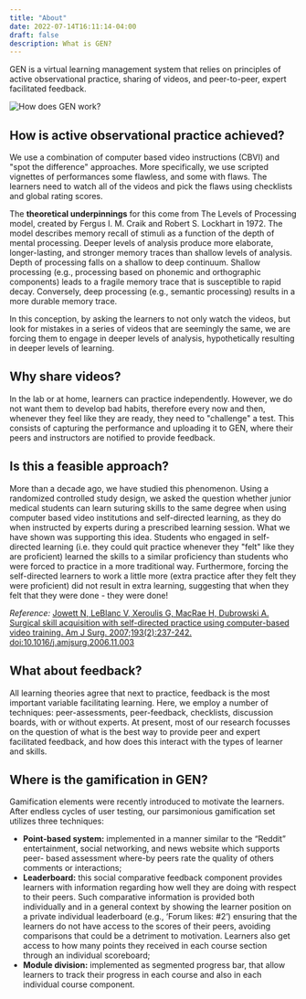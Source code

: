```yaml
---
title: "About"
date: 2022-07-14T16:11:14-04:00
draft: false
description: What is GEN?
---
```

GEN is a virtual learning management system that relies on principles of active observational practice, sharing of videos, and peer-to-peer, expert facilitated feedback. 

![How does GEN work?](/how_does_GEN_work.jpeg)

## How is active observational practice achieved?
We use a combination of computer based video instructions (CBVI) and "spot the difference" approaches. More specifically, we use scripted vignettes of performances some flawless, and some with flaws.  The learners need to watch all of the videos and pick the flaws using checklists and global rating scores. 

The **theoretical underpinnings** for this come from The Levels of Processing model, created by Fergus I. M. Craik and Robert S. Lockhart in 1972. The model describes memory recall of stimuli as a function of the depth of mental processing. Deeper levels of analysis produce more elaborate, longer-lasting, and stronger memory traces than shallow levels of analysis. Depth of processing falls on a shallow to deep continuum. Shallow processing (e.g., processing based on phonemic and orthographic components) leads to a fragile memory trace that is susceptible to rapid decay. Conversely, deep processing (e.g., semantic processing) results in a more durable memory trace.

In this conception, by asking the learners to not only watch the videos, but look for mistakes in a series of videos that are seemingly the same, we are forcing them to engage in deeper levels of analysis, hypothetically resulting in deeper levels of learning.

## Why share videos?

In the lab or at home, learners can practice independently. However, we do not want them to develop bad habits, therefore every now and then, whenever they feel like they are ready, they need to "challenge" a test. This consists of capturing the performance and uploading it to GEN, where their peers and instructors are notified to provide feedback.

## Is this a feasible approach? 

More than a decade ago, we have studied this phenomenon. Using a randomized controlled study design, we asked the question whether junior medical students can learn suturing skills to the same degree when using computer based video institutions and self-directed learning, as they do  when instructed by experts during a prescribed learning session. What we have shown was supporting this idea. Students who engaged in self-directed learning (i.e. they could quit practice whenever they "felt" like they are proficient)  learned the skills to a similar proficiency than students who were forced to practice in a more traditional way. Furthermore, forcing the self-directed learners to work a little more (extra practice after they felt they were proficient) did not result in extra learning, suggesting that when they felt that they were done - they were done! 

*Reference:* [Jowett N, LeBlanc V, Xeroulis G, MacRae H, Dubrowski A. Surgical skill acquisition with self-directed practice using computer-based video training. Am J Surg. 2007;193(2):237-242. doi:10.1016/j.amjsurg.2006.11.003](https://doi.org/10.1016/j.amjsurg.2006.11.003)

## What about feedback?

All learning theories agree that next to practice, feedback is the most important variable facilitating learning. Here, we employ a number of techniques: peer-assessments, peer-feedback, checklists, discussion boards, with or without experts. At present, most of our research focusses on the question of what is the best way to provide peer and expert facilitated feedback, and how does this interact with the types of learner and skills. 

## Where is the gamification in GEN?

Gamification elements were recently introduced to motivate the learners. After endless cycles of user testing, our parsimonious gamification set utilizes three techniques:

- **Point-based system:** implemented in a manner similar to the “Reddit” entertainment, social networking, and news website which supports peer- based assessment where-by peers rate the quality of others comments or interactions;
- **Leaderboard:** this social comparative feedback component provides learners with information regarding how well they are doing with respect to their peers. Such comparative information is provided both individually and in a general context by showing the learner position on a private individual leaderboard (e.g., ‘Forum likes: #2’) ensuring that the learners do not have access to the scores of their peers, avoiding comparisons that could be a detriment to motivation. Learners also get access to how many points they received in each course section through an individual scoreboard; 
- **Module division:** implemented as segmented progress bar, that allow learners to track their progress in each course and also in each individual course component. 
